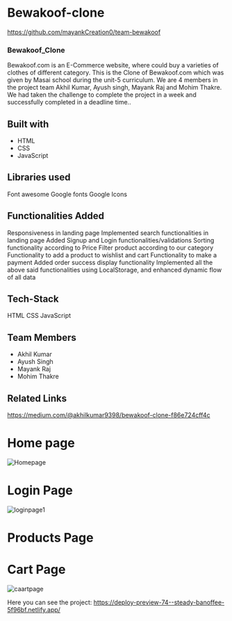 # Bewakoof-clone

https://github.com/mayankCreation0/team-bewakoof

### Bewakoof_Clone

Bewakoof.com is an E-Commerce website, where  could buy a varieties of clothes of different category. This is the Clone of Bewakoof.com which was given by Masai school during the unit-5 curriculum. We are 4 members in the project team Akhil Kumar, Ayush singh, Mayank Raj and Mohim Thakre. We had taken the challenge to complete the project in a week and successfully completed in a deadline time..

## Built with
<ul>
  <li>HTML</li>
  <li>CSS</li>
  <li>JavaScript</li>
</ul>

## Libraries used
Font awesome
Google fonts
Google Icons

## Functionalities Added
Responsiveness in landing page
Implemented search functionalities in landing page
Added Signup and Login functionalities/validations
Sorting functionality according to Price
Filter product according to our category
Functionality to add a product to wishlist and cart
Functionality to make a payment
Added order success display functionality
Implemented all the above said functionalities using LocalStorage, and enhanced dynamic flow of all data

## Tech-Stack
HTML
CSS
JavaScript

## Team Members
<ul>
  <li>Akhil Kumar</li>
  <li>Ayush Singh</li>
  <li>Mayank Raj</li>
  <li>Mohim Thakre</li>
</ul>

## Related Links
https://medium.com/@akhilkumar9398/bewakoof-clone-f86e724cff4c

# Home page
![Homepage](https://user-images.githubusercontent.com/111172417/196951482-eb7a5149-7b6c-4236-bb0d-241506cb1168.png)

# Login Page
![loginpage1](https://user-images.githubusercontent.com/111172417/196954951-4cc4f1a3-2fce-4392-b35d-4f3e751512cb.png)

# Products Page


# Cart Page
![caartpage](https://user-images.githubusercontent.com/111172417/196955237-3deec92e-2a25-47df-b076-c5f84e06d798.png)


Here you can see the project: https://deploy-preview-74--steady-banoffee-5f96bf.netlify.app/

